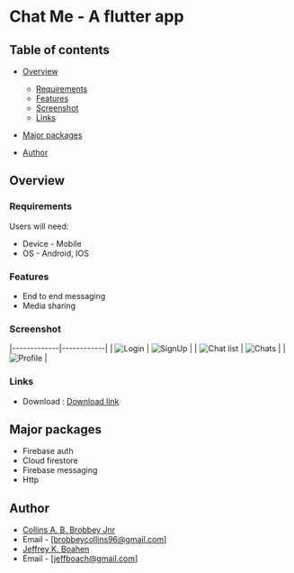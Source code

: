 # Chat Me - A flutter app

## Table of contents

-   [Overview](#overview)
    -   [Requirements](#requirements)
    -   [Features](#features)
    -   [Screenshot](#screenshot)
    -   [Links](#links)
-   [Major packages](#major-packages)

-   [Author](#author)
<!-- -   [Acknowledgments](#acknowledgments) -->

## Overview

### Requirements

Users will need:

-   Device - Mobile
-   OS - Android, IOS

### Features

-   End to end messaging
-   Media sharing


### Screenshot
|-------------|------------|
| ![Login](./appImgs/login.jpg)        | ![SignUp](./appImgs/signup.jpg) |
| ![Chat list](./appImgs/chatlist.jpg) | ![Chats](./appImgs/chats.jpg)   |
| ![Profile](./appImgs/profile.jpg)    |

### Links

-   Download : [Download link](#)

## Major packages

-   Firebase auth
-   Cloud firestore
-   Firebase messaging
-   Http


## Author

-   [Collins A. B. Brobbey Jnr](https://www.linkedin.com/in/collins-a-b-brobbey-jnr-27253810b)
-   Email - [brobbeycollins96@gmail.com]
-   [Jeffrey K. Boahen](https://www.github.com/yellow-Flickr)
-   Email - [jeffboach@gmail.com]
